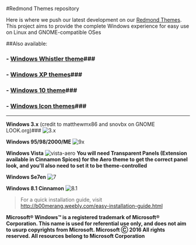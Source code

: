 #Redmond Themes repository

Here is where we push our latest development on our [Redmond Themes](http://b00merang.weebly.com/redmond-collection.html). This project aims to provide the complete Windows experience for easy use on Linux and GNOME-compatible OSes

##Also available:
### - [Windows Whistler theme](https://github.com/B00merang-Project/Windows-Whistler-Watercolor)###
### - [Windows XP themes](https://github.com/elbullazul/winxp-themes)###
### - [Windows 10 theme](https://github.com/B00merang-Project/Windows-10)###
### - [Windows Icon themes](http://b00merang.weebly.com/icon-themes.html)###

***

**Windows 3.x** (credit to matthewmx86 ​and snovbx on GNOME LOOK.org)###
![3.x](https://cloud.githubusercontent.com/assets/15310985/15758500/e45aed8a-28d8-11e6-933e-a52e7f24135e.png)

**Windows 95/98/2000/ME**
![9x](http://b00merang.weebly.com/uploads/1/6/8/1/16813022/screenshot-2016-10-14-17-06-00_orig.png)

**Windows Vista**
![vista-aero](http://b00merang.weebly.com/uploads/1/6/8/1/16813022/screenshot-2016-10-13-17-07-53_orig.png)
**You will need Transparent Panels (Extension available in Cinnamon Spices) for the Aero theme to get the correct panel look, and you'll also need to set it to be theme-controlled**

**Windows Se7en**
![7](http://b00merang.weebly.com/uploads/1/6/8/1/16813022/screenshot-2016-09-26-11-44-04_orig.png)

**Windows 8.1 Cinnamon**
![8.1](http://b00merang.weebly.com/uploads/1/6/8/1/16813022/8608806_orig.png?294)

> For a quick installation guide, visit http://b00merang.weebly.com/easy-installation-guide.html

**Microsoft® Windows™ is a registered trademark of Microsoft® Corporation. This name is used for referential use only, and does not aim to usurp copyrights from Microsoft. Microsoft Ⓒ 2016 All rights reserved. All resources belong to Microsoft Corporation**
